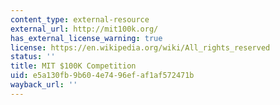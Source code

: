 ```yaml
---
content_type: external-resource
external_url: http://mit100k.org/
has_external_license_warning: true
license: https://en.wikipedia.org/wiki/All_rights_reserved
status: ''
title: MIT $100K Competition
uid: e5a130fb-9b60-4e74-96ef-af1af572471b
wayback_url: ''
---
```

